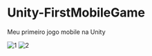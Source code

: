 # Unity-FirstMobileGame
 Meu primeiro jogo mobile na Unity
 
![1](https://user-images.githubusercontent.com/69011012/159184761-6b9d5935-ab2b-47a8-b8d4-1cb65c9130aa.jpg)
![2](https://user-images.githubusercontent.com/69011012/159184771-a24008e4-58f9-4528-ba94-adc82022aab7.jpg)

